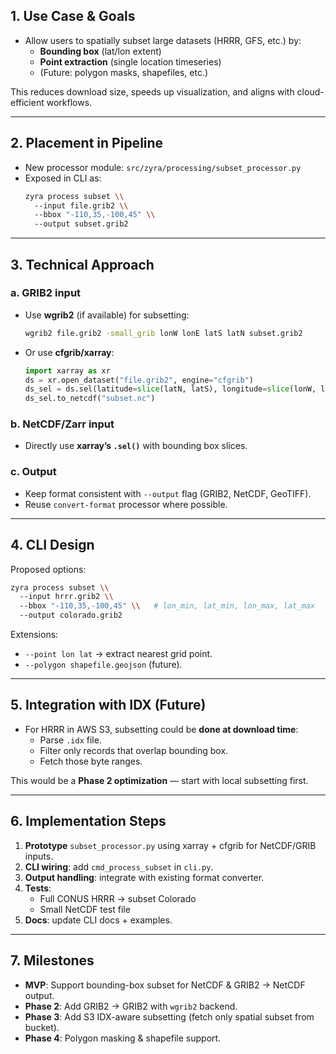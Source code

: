 ## 1. **Use Case & Goals**
- Allow users to spatially subset large datasets (HRRR, GFS, etc.) by:
  - **Bounding box** (lat/lon extent)
  - **Point extraction** (single location timeseries)
  - (Future: polygon masks, shapefiles, etc.)

This reduces download size, speeds up visualization, and aligns with cloud-efficient workflows.

---

## 2. **Placement in Pipeline**
- New processor module: `src/zyra/processing/subset_processor.py`  
- Exposed in CLI as:
  ```bash
  zyra process subset \\
    --input file.grib2 \\
    --bbox "-110,35,-100,45" \\
    --output subset.grib2
  ```

---

## 3. **Technical Approach**
### a. **GRIB2 input**
- Use **wgrib2** (if available) for subsetting:  
  ```bash
  wgrib2 file.grib2 -small_grib lonW lonE latS latN subset.grib2
  ```
- Or use **cfgrib/xarray**:  
  ```python
  import xarray as xr
  ds = xr.open_dataset("file.grib2", engine="cfgrib")
  ds_sel = ds.sel(latitude=slice(latN, latS), longitude=slice(lonW, lonE))
  ds_sel.to_netcdf("subset.nc")
  ```

### b. **NetCDF/Zarr input**
- Directly use **xarray’s `.sel()`** with bounding box slices.  

### c. **Output**
- Keep format consistent with `--output` flag (GRIB2, NetCDF, GeoTIFF).  
- Reuse `convert-format` processor where possible.  

---

## 4. **CLI Design**
Proposed options:
```bash
zyra process subset \\
  --input hrrr.grib2 \\
  --bbox "-110,35,-100,45" \\   # lon_min, lat_min, lon_max, lat_max
  --output colorado.grib2
```

Extensions:
- `--point lon lat` → extract nearest grid point.  
- `--polygon shapefile.geojson` (future).  

---

## 5. **Integration with IDX (Future)**
- For HRRR in AWS S3, subsetting could be **done at download time**:
  - Parse `.idx` file.  
  - Filter only records that overlap bounding box.  
  - Fetch those byte ranges.  

This would be a **Phase 2 optimization** — start with local subsetting first.

---

## 6. **Implementation Steps**
1. **Prototype** `subset_processor.py` using xarray + cfgrib for NetCDF/GRIB inputs.  
2. **CLI wiring**: add `cmd_process_subset` in `cli.py`.  
3. **Output handling**: integrate with existing format converter.  
4. **Tests**:  
   - Full CONUS HRRR → subset Colorado  
   - Small NetCDF test file  
5. **Docs**: update CLI docs + examples.  

---

## 7. **Milestones**
- **MVP**: Support bounding-box subset for NetCDF & GRIB2 → NetCDF output.  
- **Phase 2**: Add GRIB2 → GRIB2 with `wgrib2` backend.  
- **Phase 3**: Add S3 IDX-aware subsetting (fetch only spatial subset from bucket).  
- **Phase 4**: Polygon masking & shapefile support.  
